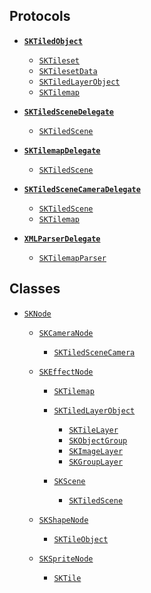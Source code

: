 ## Protocols


- [**`SKTiledObject`**][SKTiledObject-url]
    - [`SKTileset`][SKTileset-url]
    - [`SKTilesetData`][SKTilesetData-url]
    - [`SKTiledLayerObject`][SKTiledLayerObject-url]
    - [`SKTilemap`][SKTilemap-url]

- [**`SKTiledSceneDelegate`**][SKTiledSceneDelegate-url]
    - [`SKTiledScene`][SKTiledScene-url]

- [**`SKTilemapDelegate`**][SKTilemapDelegate-url]
    - [`SKTiledScene`][SKTiledScene-url]

- [**`SKTiledSceneCameraDelegate`**][SKTiledSceneCameraDelegate-url]
    - [`SKTiledScene`][SKTiledScene-url]
    - [`SKTilemap`][SKTilemap-url]

- [**`XMLParserDelegate`**][XMLParserDelegate-url]
    - [`SKTilemapParser`][SKTilemapParser-url]


## Classes

- [`SKNode`][SKNode-url]
    - [`SKCamera​Node`][SKCamera​Node-url]
        - [`SKTiledSceneCamera`][SKTiledSceneCamera-url]

    - [`SKEffectNode`][SKEffect​Node-url]
        - [`SKTilemap`][SKTilemap-url]
        - [`SKTiledLayerObject`][SKTiledLayerObject-url]
            - [`SKTileLayer`][SKTileLayer-url]
            - [`SKObjectGroup`][SKObjectGroup-url]
            - [`SKImageLayer`][SKImageLayer-url]
            - [`SKGroupLayer`][SKGroupLayer-url]

        - [`SKScene`][SKScene-url]
            - [`SKTiledScene`][SKTiledScene-url]

    - [`SKShapeNode`][SKShapeNode-url]
        - [`SKTileObject`][SKTileObject-url]

    - [`SKSpriteNode`][SKSpriteNode-url]
        - [`SKTile`][SKTile-url]


[SKNode-url]:https://developer.apple.com/reference/spritekit/sknode
[SKEffect​Node-url]:https://developer.apple.com/reference/spritekit/skeffectnode
[SKScene-url]:https://developer.apple.com/reference/spritekit/skscene
[SKSpriteNode-url]:https://developer.apple.com/reference/spritekit/sknode
[XMLParserDelegate-url]:https://developer.apple.com/reference/foundation/xmlparserdelegate
[SKCamera​Node-url]:https://developer.apple.com/reference/spritekit/skcameranode
[SKCrop​Node-url]:https://developer.apple.com/reference/spritekit/skcropnode
[SKShapeNode-url]:https://developer.apple.com/reference/spritekit/skshapenode

[SKTiledObject-url]:Protocols/SKTiledObject.html
[SKTilemapDelegate-url]:Protocols/SKTilemapDelegate.html
[SKTiledSceneDelegate-url]:Protocols/SKTiledSceneDelegate.html
[SKTilemap-url]:Classes/SKTilemap.html
[SKTilemapParser-url]:Classes/SKTilemapParser.html
[SKTileset-url]:Classes/SKTileset.html
[SKTilesetData-url]:Classes/SKTilesetData.html
[SKTiledLayerObject-url]:Classes/SKTiledLayerObject.html
[SKTileLayer-url]:Classes/SKTileLayer.html
[SKObjectGroup-url]:Classes/SKObjectGroup.html
[SKImageLayer-url]:Classes/SKImageLayer.html
[SKGroupLayer-url]:Classes/SKGroupLayer.html
[SKTile-url]:Classes/SKTile.html
[SKTileObject-url]:Classes/SKTileObject.html
[SKTiledScene-url]:Classes/SKTiledScene.html
[SKTiledSceneCamera-url]:Classes/SKTiledSceneCamera.html
[SKTiledSceneCameraDelegate-url]:Protocols/SKTiledSceneCameraDelegate.html
